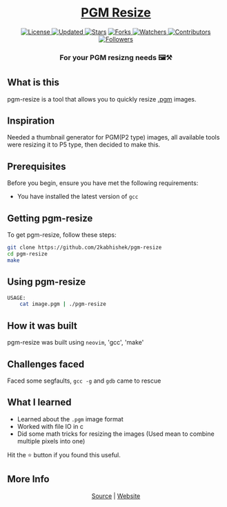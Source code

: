 <div align = "center">

<h1><a href="https://2kabhishek.github.io/pgm-resize">PGM Resize</a></h1>

<a href="https://github.com/2KAbhishek/pgm-resize/blob/main/LICENSE">
<img alt="License" src="https://img.shields.io/github/license/2kabhishek/pgm-resize?style=plastic&color=white&label=License"> </a>

<a href="https://github.com/2KAbhishek/pgm-resize/pulse">
<img alt="Updated" src="https://img.shields.io/github/last-commit/2kabhishek/pgm-resize?style=plastic&color=e30724&label=Updated"> </a>

<a href="https://github.com/2KAbhishek/pgm-resize/stargazers">
<img alt="Stars" src="https://img.shields.io/github/stars/2kabhishek/pgm-resize?style=plastic&color=00d451&label=Stars"></a>

<a href="https://github.com/2KAbhishek/pgm-resize/network/members">
<img alt="Forks" src="https://img.shields.io/github/forks/2kabhishek/pgm-resize?style=plastic&color=1688f0&label=Forks"> </a>

<a href="https://github.com/2KAbhishek/pgm-resize/watchers">
<img alt="Watchers" src="https://img.shields.io/github/watchers/2kabhishek/pgm-resize?style=plastic&color=ff5500&label=Watchers"> </a>

<a href="https://github.com/2KAbhishek/pgm-resize/graphs/contributors">
<img alt="Contributors" src="https://img.shields.io/github/contributors/2kabhishek/pgm-resize?style=plastic&color=f0f&label=Contributors"> </a>

<a href="https://github.com/2KAbhishek?tab=followers">
<img alt="Followers" src="https://img.shields.io/github/followers/2kabhishek?color=222&style=plastic&label=Followers"> </a>

<h3>For your PGM resizng needs 🖼⚒️</h3>

</div>

## What is this

pgm-resize is a tool that allows you to quickly resize [.pgm](http://davis.lbl.gov/Manuals/NETPBM/doc/pgm.html) images.

## Inspiration

Needed a thumbnail generator for PGM(P2 type) images, all available tools were resizing it to P5 type, then decided to make this.

## Prerequisites

Before you begin, ensure you have met the following requirements:

- You have installed the latest version of `gcc`

## Getting pgm-resize

To get pgm-resize, follow these steps:

```bash
git clone https://github.com/2kabhishek/pgm-resize
cd pgm-resize
make
```

## Using pgm-resize

```bash
USAGE:
    cat image.pgm | ./pgm-resize
```

## How it was built

pgm-resize was built using `neovim`, 'gcc', 'make'

## Challenges faced

Faced some segfaults, `gcc -g` and `gdb` came to rescue

## What I learned

- Learned about the `.pgm` image format
- Worked with file IO in c
- Did some math tricks for resizing the images
  (Used mean to combine multiple pixels into one)

Hit the ⭐ button if you found this useful.

## More Info

<div align="center">

<a href="https://github.com/2KAbhishek/pgm-resize">Source</a> | <a href="https://2kabhishek.github.io/pgm-resize">Website</a>

</div>
